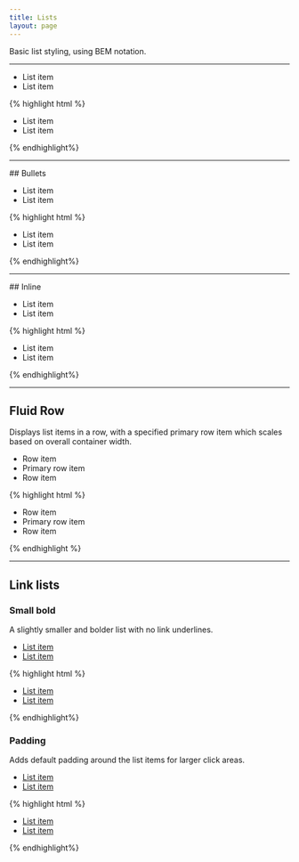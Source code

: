 ```yaml
---
title: Lists
layout: page
---
```


<!-- TO-DO: Document variations -->

<p class="t-l">Basic list styling, using BEM notation.</p>

<hr />

<ul class="List m-bottom">
	<li>List item</li>
	<li>List item</li>
</ul>

{% highlight html %}
<ul class="List">
	<li>List item</li>
	<li>List item</li>
</ul>
{% endhighlight%}

<hr />
## Bullets
<ul class="List List--disc m-bottom">
	<li>List item</li>
	<li>List item</li>
</ul>

{% highlight html %}
<ul class="List List--disc">
	<li>List item</li>
	<li>List item</li>
</ul>
{% endhighlight%}

<hr />
## Inline
<ul class="List List--inline m-bottom">
	<li>List item</li>
	<li>List item</li>
</ul>

{% highlight html %}
<ul class="List List--inline">
	<li>List item</li>
	<li>List item</li>
</ul>
{% endhighlight%}

<hr />

## Fluid Row
Displays list items in a row, with a specified primary row item which scales based on overall container width.
<div class="m-bottom">
	<ul class="Fluid-Row">
		<li class="Fluid-Row__item p-2 border">
			Row item
		</li>
		<li class="Fluid-Row__item Fluid-Row__item--primary p-2 border">
			Primary row item
		</li>
		<li class="Fluid-Row__item p-2 border">
			Row item
		</li>
	</ul>
</div>

{% highlight html %}
<ul class="Fluid-Row">
    <li class="Fluid-Row__item">
        Row item
    </li>
    <li class="Fluid-Row__item Fluid-Row__item--primary">
        Primary row item
    </li>
    <li class="Fluid-Row__item">
        Row item
    </li>
</ul>
{% endhighlight %}

<hr />

## Link lists

### Small bold
A slightly smaller and bolder list with no link underlines.
<ul class="List List--small-bold m-bottom">
	<li><a href="#">List item</a></li>
	<li><a href="#">List item</a></li>
</ul>

{% highlight html %}
<ul class="List List--small-bold">
	<li><a href="#">List item</a></li>
	<li><a href="#">List item</a></li>
</ul>
{% endhighlight%}

### Padding
Adds default padding around the list items for larger click areas.
<ul class="List List--padding m-bottom">
	<li><a href="#">List item</a></li>
	<li><a href="#">List item</a></li>
</ul>

{% highlight html %}
<ul class="List List--padding">
	<li><a href="#">List item</a></li>
	<li><a href="#">List item</a></li>
</ul>
{% endhighlight%}

